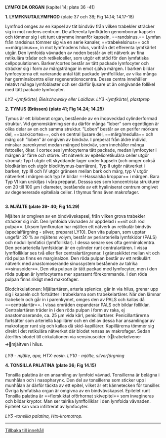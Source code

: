 
<span id="_Toc112582152" class="anchor"></span>**LYMFOIDA ORGAN** (kapitel 14; plate 36 -41)

**1. LYMFKNUTA/LYMFNOD** (plate 37 och 38; Fig 14.14; 14.17-18)

Lymfnod omges av en kapsel av tät bindväv från vilken trabekler sträcker sig in mot nodens centrum. De afferenta lymfkärlen genomborrar kapseln och tömmer sig i ett tunt utrymme innanför kapseln, ==randsinus.== Lymfan från randsinus tömmer sig via en serie kanaler, ==trabekelsinus== och ==märgsinus==, in mot lymfnodens hilus, varifrån det efferenta lymfkärlet utgår. Den lymfoida vävnaden av noden består av ett nätverk av fina retikulära trådar och retikelceller, som utgör ett stöd för den lymfatiska cellpopulationen. Barken/cortex består av tätt packade lymfocyter och sträcker sig i form av märgsträngar in emot själva märgen. I barken bildar lymfocyterna ett varierande antal tätt packade lymffolliklar, av vilka många har germinalcentra eller regenerationscentra. Dessa centra innehåller relativt många lymfoblaster och ser därför ljusare ut än omgivande follikel med tätt packade lymfocyter.

*LY2 -lymfkörtel, Bielschowsky eller Laidlaw. LY3 -lymfkörtel, plastprep*

**2. TYMUS (Brässen) (plate 41; Fig 14.24; 14.25)**

Tymus är ett biloberat organ, bestående av en ihopvecklad cylinderformad struktur. Vid genomskärning ser du därför många ”lober” som egentligen är olika delar av en och samma struktur. ”Loben” består av en perifer mörkare del, ==bark/cortex==, och en central ljusare del, ==märg/medulla== och märg och ”loben” är omgiven av bindväv. I preperat från äldre individ, minskar parenkymet medan mänged bindväv, som innehåller många fettceller, ökar. I cortex ses lymfocyterna tätt packade, medan lymfocyter i märgen är färre och större. Ett nätverk av epitelioretikulära celler utgör stromat: Typ I utgör ett skyddande lager under kapseln (och omger också blodkärlen och utgör blod/thymus-barriären), Typ II utgör nätverket i barken, typ III och IV utgör gränsen mellan bark och märg, typ V utgör nätverket i märgen och typ IV bildar ==Hassalska kroppar== i märgen. Bara Typ VI kan urskiljas i våra preparat. Desssa ses som koncentriska strukturer om 20 till 100 µm i diameter, bestående av ett hyaliniserat centrum omgivet av degenererade epiteliala celler. I thymus finns även makrofager.

## 

**3. MJÄLTE (plate 39- 40; Fig 14.29)**

Mjälten är omgiven av en bindvävskapsel, från vilken grova trabekler sträcker sig inåt. Den lymfoida vävnaden är uppdelad i ==vit och röd pulpa==. Liksom lymfknutan har mjälten ett nätverk av retikulär bindväv (specialfärgning - silver, preparat LY10). Den vita pulpan, som upptar ungefär 20 % av mjältens volym, består av periarteriella lymfskidor (PALS) och noduli lymfatici (lymffolliklar). I dessa senare ses ofta germinalcentra. Den periarteriella lymfskidan är en cylinder runt centralartären. I vissa lymffolliklar ses två eller fler centralartärgrenar. I gränsskiktet mellan vit och röd pulpa finns en marginalzon. Den röda pulpan består av ett retikulärt nätverk med anastomoserande sinussystem bestående av talrika ==sinusoider==. Den vita pulpan är tätt packad med lymfocyter, men i den röda pulpan är lymfocyterna mer sparsamt förekommande. I den röda pulpan finns rikligt med makrofager.

Blodcirkulationen: Mjältartären, arteria splenica, går in via hilus, grenar upp sig i kapseln och fortsätter i trabeklarna som trabekelartärer. När den lämnar trabekeln och går in i parenkymet, omges den av PALS och kallas då ==centralartär==. I vissa områden expanderar PALS och bildar folliklar. Centralartären träder in i den röda pulpan i form av raka, ej anastomoserande, ca. 25 µm vida kärl, penicillartärer. Penicillartärerna fortsätter som arteriella kapillärer och en del av dessa har ansamlingar av makrofager runt sig och kallas då skid-kapillärer. Kapillärerna tömmer sig direkt i det retikulära nätverket där blodet rensas av makrofager. Sedan återförs blodet till cirkulationen via vensinusoider 🡪trabekelvener 🡪mjältven i hilus.

*LY9 - mjälte, apa, HTX-eosin. LY10 - mjälte, silverfärgning*

**4. TONSILLA PALATINA (plate 36; Fig 14.15)**

Tonsilla palatina är en ansamling av lymfoid vävnad. Tonsillerna är belägna i munhålan och i nasopharynx. Den del av tonsillerna som sticker upp i munhålan är därför täckta av ett epitel, vilket är ett kännetecken för tonsiller. Övriga lymfatiska organ är omgivna av en bindvävskapsel. Epitelet runt Tonsilla palatina är ==flerskiktat oförhornat skivepitel== som invagineras och bildar kryptor. Man ser talrika lymffolliklar i den lymfoida vävnaden. Epitelet kan vara infiltrerat av lymfocyter.

*LY5 -tonsilla palatina, Htx-kromotrop.*

------------------------------------------------------------------------

[Tillbaka till innehåll](DEMOkompedium%20T1%20.html)
